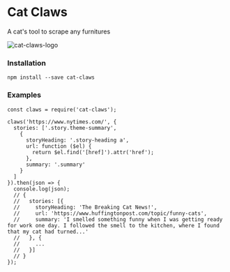 # Cat Claws
A cat's tool to scrape any furnitures

![cat-claws-logo](https://user-images.githubusercontent.com/719938/31305473-1b4ba902-ab6d-11e7-9a78-318ceee2a1a0.png)

### Installation
```
npm install --save cat-claws
```

### Examples
```
const claws = require('cat-claws');

claws('https://www.nytimes.com/', {
  stories: ['.story.theme-summary',
    {
      storyHeading: '.story-heading a',
      url: function ($el) {
        return $el.find('[href]').attr('href');
      },
      summary: '.summary'
    }
  ]
}).then(json => {
  console.log(json);
  // {
  //   stories: [{
  //     storyHeading: 'The Breaking Cat News!',
  //     url: 'https://www.huffingtonpost.com/topic/funny-cats',
  //     summary: 'I smelled something funny when I was getting ready for work one day. I followed the smell to the kitchen, where I found that my cat had turned...'
  //   }, {
  //     ...
  //   }]
  // }
});

```
